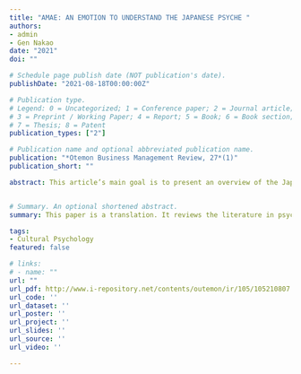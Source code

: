```yaml
---
title: "AMAE: AN EMOTION TO UNDERSTAND THE JAPANESE PSYCHE "
authors:
- admin
- Gen Nakao
date: "2021"
doi: ""

# Schedule page publish date (NOT publication's date).
publishDate: "2021-08-18T00:00:00Z"

# Publication type.
# Legend: 0 = Uncategorized; 1 = Conference paper; 2 = Journal article;
# 3 = Preprint / Working Paper; 4 = Report; 5 = Book; 6 = Book section;
# 7 = Thesis; 8 = Patent
publication_types: ["2"]

# Publication name and optional abbreviated publication name.
publication: "*Otemon Business Management Review, 27*(1)"
publication_short: ""

abstract: This article’s main goal is to present an overview of the Japanese concept of amae from the perspectiveof cultural psychology. Scientific literature on the topic is presented and discussed, beginning with the first published book on the subject in the West in the 1970s, Takeo Doi’“s The Anatomy of Dependence,”to current cross-cultural research. The article begins with a brief presentation of cultural psychology and its importance, then goes through the history of research on amae, discusses possible cultural functions of amae, its influence within clinical psychology, the differences between amae and attachment, studies that have investigated amae in nonJapanese cultures, and ends with a discussion on the concept.


# Summary. An optional shortened abstract.
summary: This paper is a translation. It reviews the literature in psychology regarding the Japanese emotion called amae.

tags:
- Cultural Psychology
featured: false

# links:
# - name: ""
url: ""
url_pdf: http://www.i-repository.net/contents/outemon/ir/105/105210807.pdf
url_code: ''
url_dataset: ''
url_poster: ''
url_project: ''
url_slides: ''
url_source: ''
url_video: ''

---
```




